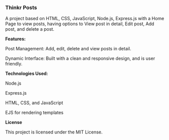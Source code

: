 ### Thinkr Posts
A project based on HTML, CSS, JavaScript, Node.js, Express.js with a Home Page to view posts, having options to View post in detail, Edit post, Add post, and delete a post. 

**Features:**  

Post Management: Add, edit, delete and view posts in detail.  

Dynamic Interface: Built with a clean and responsive design, and is user friendly.

**Technologies Used:**  

Node.js  

Express.js  

HTML, CSS, and JavaScript  

EJS for rendering templates

**License**  

This project is licensed under the MIT License.
